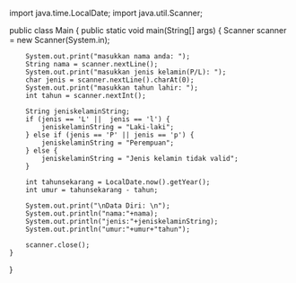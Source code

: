 
import java.time.LocalDate;
import java.util.Scanner;


public class Main {
    public static void main(String[] args) {
        Scanner scanner = new Scanner(System.in);

        System.out.print("masukkan nama anda: ");
        String nama = scanner.nextLine();
        System.out.print("masukkan jenis kelamin(P/L): ");
        char jenis = scanner.nextLine().charAt(0);
        System.out.print("masukkan tahun lahir: ");
        int tahun = scanner.nextInt();

        String jeniskelaminString;
        if (jenis == 'L' ||  jenis == 'l') {
            jeniskelaminString = "Laki-laki";
        } else if (jenis == 'P' || jenis == 'p') {
            jeniskelaminString = "Perempuan";
        } else {
            jeniskelaminString = "Jenis kelamin tidak valid";
        }

        int tahunsekarang = LocalDate.now().getYear();
        int umur = tahunsekarang - tahun;

        System.out.print("\nData Diri: \n");
        System.out.println("nama:"+nama);
        System.out.println("jenis:"+jeniskelaminString);
        System.out.println("umur:"+umur+"tahun");

        scanner.close();
    }
}
